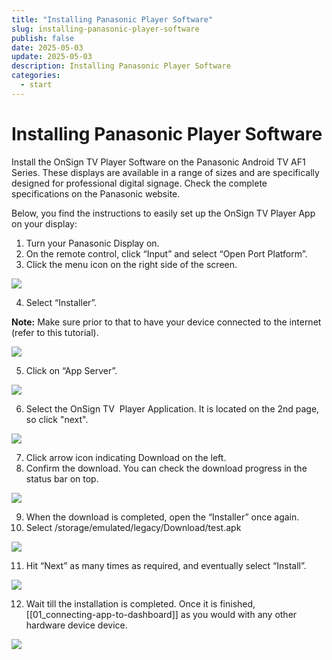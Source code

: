 ```yaml
---
title: "Installing Panasonic Player Software"
slug: installing-panasonic-player-software
publish: false
date: 2025-05-03
update: 2025-05-03
description: Installing Panasonic Player Software
categories:
  - start
---
```


Installing Panasonic Player Software
====================================

Install the OnSign TV Player Software on the Panasonic Android TV AF1 Series. These displays are available in a range of sizes and are specifically designed for professional digital signage. Check the complete specifications on the Panasonic website.

Below, you find the instructions to easily set up the OnSign TV Player App on your display:

1. Turn your Panasonic Display on.
2. On the remote control, click “Input” and select “Open Port Platform”.
3. Click the menu icon on the right side of the screen.

![](https://static.helpjuice.com/helpjuice_production/uploads/upload/image/23821/direct/1731530438396/panasonic-how-to-install-onsign-tv_1.jpg)

4. Select “Installer”.

**Note:** Make sure prior to that to have your device connected to the internet (refer to this tutorial).

![](https://static.helpjuice.com/helpjuice_production/uploads/upload/image/23821/direct/1731530491011/panasonic-how-to-install-onsign-tv_2.jpg)

5. Click on “App Server”.

![](https://static.helpjuice.com/helpjuice_production/uploads/upload/image/23821/direct/1731530535026/panasonic-how-to-install-onsign-tv_3.jpg)

6. Select the OnSign TV  Player Application. It is located on the 2nd page, so click "next".

![](https://static.helpjuice.com/helpjuice_production/uploads/upload/image/23821/direct/1731530563139/panasonic-how-to-install-onsign-tv_4.jpg)

7. Click arrow icon indicating Download on the left.
8. Confirm the download. You can check the download progress in the status bar on top.

![](https://static.helpjuice.com/helpjuice_production/uploads/upload/image/23821/direct/1731530597975/panasonic-how-to-install-onsign-tv_5.jpg)

9. When the download is completed, open the “Installer” once again.
10. Select /storage/emulated/legacy/Download/test.apk

![](https://static.helpjuice.com/helpjuice_production/uploads/upload/image/23821/direct/1731530629433/panasonic-how-to-install-onsign-tv_6.jpg)

11. Hit “Next” as many times as required, and eventually select “Install”.

![](https://static.helpjuice.com/helpjuice_production/uploads/upload/image/23821/direct/1731530643527/panasonic-how-to-install-onsign-tv_7.jpg)

12. Wait till the installation is completed. Once it is finished, [[01_connecting-app-to-dashboard]] as you would with any other hardware device device.

![](https://static.helpjuice.com/helpjuice_production/uploads/upload/image/23821/direct/1731530675113/panasonic-how-to-install-onsign-tv_8.jpg)
